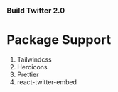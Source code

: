 ### Build Twitter 2.0

# Package Support
1. Tailwindcss
2. Heroicons
3. Prettier
4. react-twitter-embed